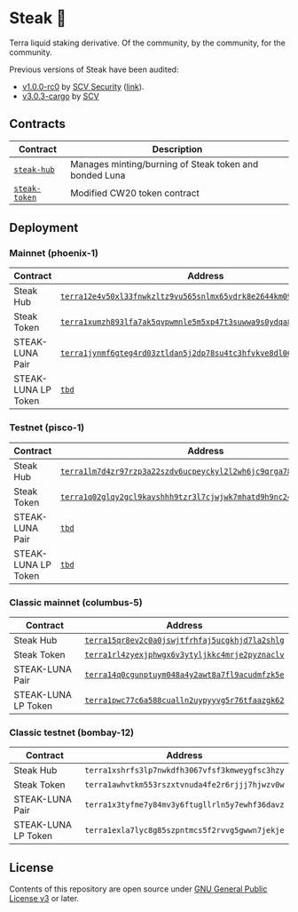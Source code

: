 # Steak 🥩

Terra liquid staking derivative. Of the community, by the community, for the community.

Previous versions of Steak have been audited:
* [v1.0.0-rc0](https://github.com/st4k3h0us3/steak-contracts/releases/tag/v1.0.0-rc0) by [SCV Security](https://twitter.com/TerraSCV) ([link](https://github.com/SCV-Security/PublicReports/blob/main/CW/St4k3h0us3/St4k3h0us3%20-%20Steak%20Contracts%20Audit%20Review%20-%20%20v1.0.pdf)).
* [v3.0.3-cargo](https://github.com/PFC-developer/steak-contracts/tree/v3.0.3-cargo) by [SCV](https://github.com/SCV-Security/PublicReports/blob/a2d955cac6398f78a3cd067a04bda147ec7ba5c3/CW%2FPFC%2FPFC%20-%20Steak%20%26%20Fee%20Split%20-%20Audit%20Report%20v1.0.pdf)
## Contracts

| Contract                           | Description                                            |
| ---------------------------------- | ------------------------------------------------------ |
| [`steak-hub`](./contracts/hub)     | Manages minting/burning of Steak token and bonded Luna |
| [`steak-token`](./contracts/token) | Modified CW20 token contract                           |

## Deployment

### Mainnet (phoenix-1)

| Contract            | Address                                                                                                                                                                           |
| ------------------- |-----------------------------------------------------------------------------------------------------------------------------------------------------------------------------------|
| Steak Hub           | [`terra12e4v50xl33fnwkzltz9vu565snlmx65vdrk8e2644km09myewr8q538psc`](https://finder.terra.money/mainnet/address/terra12e4v50xl33fnwkzltz9vu565snlmx65vdrk8e2644km09myewr8q538psc) |
| Steak Token         | [`terra1xumzh893lfa7ak5qvpwmnle5m5xp47t3suwwa9s0ydqa8d8s5faqn6x7al`](https://finder.terra.money/mainnet/address/terra1xumzh893lfa7ak5qvpwmnle5m5xp47t3suwwa9s0ydqa8d8s5faqn6x7al) |
| STEAK-LUNA Pair     | [`terra1jynmf6gteg4rd03ztldan5j2dp78su4tc3hfvkve8dl068c2yppsk5uszc`](https://finder.terra.money/mainnet/address/terra1jynmf6gteg4rd03ztldan5j2dp78su4tc3hfvkve8dl068c2yppsk5uszc)                                                                                                           |
| STEAK-LUNA LP Token | [`tbd`]()                                                                                                                                                                         |

### Testnet (pisco-1)

| Contract            | Address                                                                                                                                                                           |
| ------------------- | --------------------------------------------------------------------------------------------------------------------------------------------------------------------------------- |
| Steak Hub           | [`terra1lm7d4zr97rzp3a22szdv6ucpeyckyl2l2wh6jc9qrga78eyrvamsjgs5q6`](https://finder.terra.money/testnet/address/terra1lm7d4zr97rzp3a22szdv6ucpeyckyl2l2wh6jc9qrga78eyrvamsjgs5q6) |
| Steak Token         | [`terra1q02glqy2gcl9kavshhh9tzr3l7cjwjwk7mhatd9h9nc243gq73esdat6wj`](https://finder.terra.money/testnet/address/terra1q02glqy2gcl9kavshhh9tzr3l7cjwjwk7mhatd9h9nc243gq73esdat6wj) |
| STEAK-LUNA Pair     | [`tbd`]()                                                                                                                                                                         |
| STEAK-LUNA LP Token | [`tbd`]()                                                                                                                                                                         |

### Classic mainnet (columbus-5)

| Contract            | Address                                                                                                                                   |
| ------------------- | ----------------------------------------------------------------------------------------------------------------------------------------- |
| Steak Hub           | [`terra15qr8ev2c0a0jswjtfrhfaj5ucgkhjd7la2shlg`](https://finder.terra.money/classic/address/terra15qr8ev2c0a0jswjtfrhfaj5ucgkhjd7la2shlg) |
| Steak Token         | [`terra1rl4zyexjphwgx6v3ytyljkkc4mrje2pyznaclv`](https://finder.terra.money/classic/address/terra1rl4zyexjphwgx6v3ytyljkkc4mrje2pyznaclv) |
| STEAK-LUNA Pair     | [`terra14q0cgunptuym048a4y2awt8a7fl9acudmfzk5e`](https://finder.terra.money/classic/address/terra14q0cgunptuym048a4y2awt8a7fl9acudmfzk5e) |
| STEAK-LUNA LP Token | [`terra1pwc77c6a588cualln2uypyyvg5r76tfaazgk62`](https://finder.terra.money/classic/address/terra1pwc77c6a588cualln2uypyyvg5r76tfaazgk62) |

### Classic testnet (bombay-12)

| Contract            | Address                                        |
| ------------------- | ---------------------------------------------- |
| Steak Hub           | `terra1xshrfs3lp7nwkdfh3067vfsf3kmweygfsc3hzy` |
| Steak Token         | `terra1awhvtkm553rszxtvnuda4fe2r6rjjj7hjwzv0w` |
| STEAK-LUNA Pair     | `terra1x3tyfme7y84mv3y6ftugllrln5y7ewhf36davz` |
| STEAK-LUNA LP Token | `terra1exla7lyc8g85szpntmcs5f2rvvg5gwwn7jekje` |

## License

Contents of this repository are open source under [GNU General Public License v3](./LICENSE) or later.
